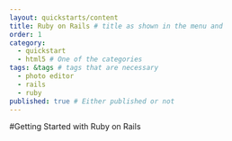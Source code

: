 ```yaml
---
layout: quickstarts/content
title: Ruby on Rails # title as shown in the menu and 
order: 1
category: 
  - quickstart
  - html5 # One of the categories
tags: &tags # tags that are necessary
  - photo editor 
  - rails 
  - ruby
published: true # Either published or not 
---
```


#Getting Started with Ruby on Rails
